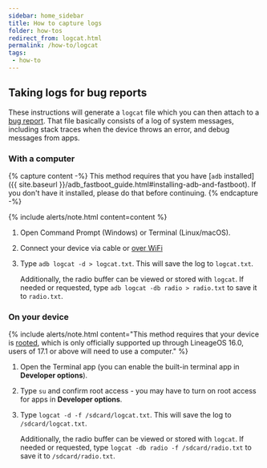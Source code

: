 ```yaml
---
sidebar: home_sidebar
title: How to capture logs
folder: how-tos
redirect_from: logcat.html
permalink: /how-to/logcat
tags:
 - how-to
---
```


## Taking logs for bug reports

These instructions will generate a `logcat` file which you can then attach to a [bug report](bugreport#reporting-a-bug).
That file basically consists of a log of system messages, including stack traces when the device throws an error, and debug messages from apps.

### With a computer

{% capture content -%}
This method requires that you have [`adb` installed]({{ site.baseurl }}/adb_fastboot_guide.html#installing-adb-and-fastboot).
If you don't have it installed, please do that before continuing.
{% endcapture -%}

{% include alerts/note.html content=content %}

1. Open Command Prompt (Windows) or Terminal (Linux/macOS).
2. Connect your device via cable or [over WiFi](adb-over-wifi)
3. Type `adb logcat -d > logcat.txt`. This will save the log to `logcat.txt`.

   Additionally, the radio buffer can be viewed or stored with `logcat`. If needed or requested, type `adb logcat -db radio > radio.txt` to save it to `radio.txt`.

### On your device

{% include alerts/note.html content="This method requires that your device is [rooted](https://download.lineageos.org/extras), which is only officially supported up through LineageOS 16.0, users of 17.1 or above will need to use a computer." %}

1. Open the Terminal app (you can enable the built-in terminal app in **Developer options**).
2. Type `su` and confirm root access - you may have to turn on root access for apps in **Developer options**.
3. Type `logcat -d -f /sdcard/logcat.txt`. This will save the log to `/sdcard/logcat.txt`.

   Additionally, the radio buffer can be viewed or stored with `logcat`. If needed or requested, type `logcat -db radio -f /sdcard/radio.txt` to save it to `/sdcard/radio.txt`.
